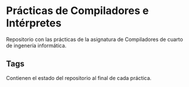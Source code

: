 # Prácticas de Compiladores e Intérpretes

Repositorio con las prácticas de la asignatura de Compiladores de cuarto de ingenería informática.

## Tags
Contienen el estado del repositorio al final de cada práctica.